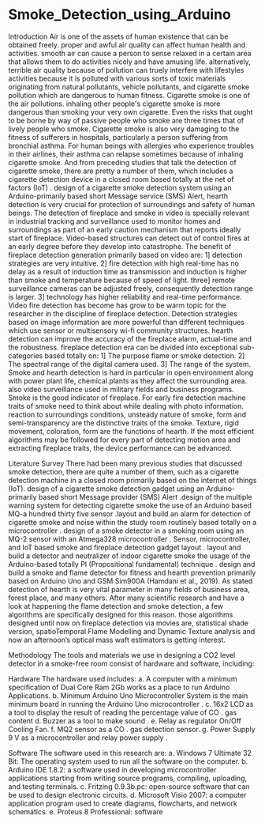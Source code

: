 # Smoke_Detection_using_Arduino
Introduction 
Air is one of the assets of human existence that can be obtained freely. proper and awful air quality can affect human health and activities. smooth air can cause a person to sense relaxed in a certain area that allows them to do activities nicely and have amusing life. alternatively, terrible air quality because of pollution can truely interfere with lifestyles activities because it is polluted with various sorts of toxic materials originating from natural pollutants, vehicle pollutants, and cigarette smoke pollution which are dangerous to human fitness. Cigarette smoke is one of the air pollutions. inhaling other people's cigarette smoke is more dangerous than smoking your very own cigarette. Even the risks that ought to be borne by way of passive people who smoke are three times that of lively people who smoke. Cigarette smoke is also very damaging to the fitness of sufferers in hospitals, particularly a person suffering from bronchial asthma. For human beings with allergies who experience troubles in their airlines, their asthma can relapse sometimes because of inhaling cigarette smoke. And from preceding studies that talk the detection of cigarette smoke, there are pretty a number of them, which includes a cigarette detection device in a closed room based totally at the net of factors (IoT) . design of a cigarette smoke detection system using an Arduino-primarily based short Message service (SMS) Alert, hearth detection is very crucial for protection of surroundings and safety of human beings. The detection of fireplace and smoke in video is specially relevant in industrial tracking and surveillance used to monitor homes and surroundings as part of an early caution mechanism that reports ideally start of fireplace. Video-based structures can detect out of control fires at an early degree before they develop into catastrophe. The benefit of fireplace detection generation primarily based on video are:
 1] detection strategies are very intuitive. 
2] fire detection with high real-time has no delay as a result of induction time as transmission and induction is higher than smoke and temperature because of speed of light. three] remote surveillance cameras can be adjusted freely, consequently detection range is larger. 
3] technology has higher reliability and real-time performance. 
Video fire detection has become has grow to be warm topic for the researcher in the discipline of fireplace detection. Detection strategies based on image information are more powerful than different techniques which use sensor or multisensory wi-fi community structures. hearth detection can improve the accuracy of the fireplace alarm, actual-time and the robustness. fireplace detection era can be divided into exceptional sub-categories based totally on: 
1] The purpose flame or smoke detection.
2] The spectral range of the digital camera used.
3] The range of the system. Smoke and hearth detection is hard in particular in open environment along with power plant life, chemical plants as they affect the surrounding area. also video surveillance used in military fields and business programs. 
Smoke is the good indicator of fireplace. For early fire detection machine traits of smoke need to think about while dealing with photo information. reaction to surroundings conditions, unsteady nature of smoke, form and semi-transparency are the distinctive traits of the smoke. Texture, rigid movement, coloration, form are the functions of hearth. If the most efficient algorithms may be followed for every part of detecting motion area and extracting fireplace traits, the device performance can be advanced.


Literature Survey
There had been many previous studies that discussed smoke detection, there are quite a number of them, such as a cigarette detection machine in a closed room primarily based on the internet of things (IoT). design of a cigarette smoke detection gadget using an Arduino-primarily based short Message provider (SMS) Alert .design of the multiple warning system for detecting cigarette smoke the use of an Arduino based MQ-a hundred thirty five sensor .layout and build an alarm for detection of cigarette smoke and noise within the study room routinely based totally on a microcontroller . design of a smoke detector in a smoking room using an MQ-2 sensor with an Atmega328 microcontroller . Sensor, microcontroller, and IoT based smoke and fireplace detection gadget layout . layout and build a detector and neutralizer of indoor cigarette smoke the usage of the Arduino-based totally PI (Propositional fundamental) technique . design and build a smoke and flame detector for fitness and hearth prevention primarily based on Arduino Uno and GSM Sim900A (Hamdani et al., 2019). As stated detection of hearth is very vital parameter in many fields of business area, forest place, and many others. After many scientific research and have a look at happening the flame detection and smoke detection, a few algorithms are specifically designed for this reason. those algorithms designed until now on fireplace detection via movies are, statistical shade version, spatioTemporal Flame Modelling and Dynamic Texture analysis and now an afternoon’s optical mass waft estimators is getting interest.

Methodology 
The tools and materials we use in designing a CO2 level detector in a smoke-free room consist of hardware and software, including:

 Hardware 
The hardware used includes: 
a. A computer with a minimum specification of Dual Core Ram 2Gb works as a place to run Arduino Applications.
 b. Minimum Arduino Uno Microcontroller System is the main minimum board in running the Arduino Uno microcontroller .
c. 16x2 LCD as a tool to display the result of reading the percentage value of CO . gas content
 d. Buzzer as a tool to make sound .
e. Relay as regulator On/Off Cooling Fan.
 f. MQ2 sensor as a CO . gas detection sensor.
 g. Power Supply 9 V as a microcontroller and relay power supply .

Software 
The software used in this research are:
 a. Windows 7 Ultimate 32 Bit: The operating system used to run all the software on the computer.
 b. Arduino IDE 1.8.2: a software used in developing microcontroller applications starting from writing source programs, compiling, uploading, and testing terminals.
 c. Fritzing 0.9.3b.pc: open-source software that can be used to design electronic circuits.
 d. Microsoft Visio 2007: a computer application program used to create diagrams, flowcharts, and network schematics. 
e. Proteus 8 Professional: software

